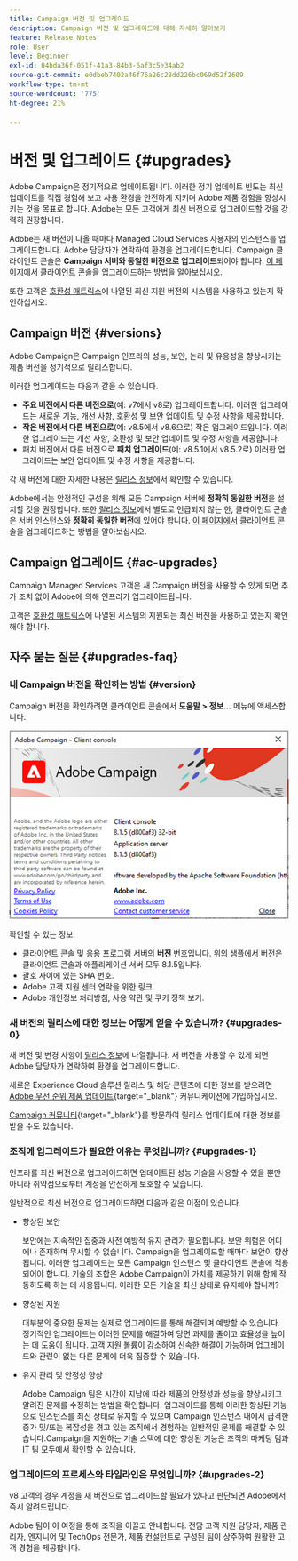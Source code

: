 ```yaml
---
title: Campaign 버전 및 업그레이드
description: Campaign 버전 및 업그레이드에 대해 자세히 알아보기
feature: Release Notes
role: User
level: Beginner
exl-id: 04bda36f-051f-41a3-84b3-6af3c5e34ab2
source-git-commit: e0dbeb7402a46f76a26c28dd226bc069d52f2609
workflow-type: tm+mt
source-wordcount: '775'
ht-degree: 21%

---
```


# 버전 및 업그레이드 {#upgrades}

Adobe Campaign은 정기적으로 업데이트됩니다. 이러한 정기 업데이트 빈도는 최신 업데이트를 직접 경험해 보고 사용 환경을 안전하게 지키며 Adobe 제품 경험을 향상시키는 것을 목표로 합니다. Adobe는 모든 고객에게 최신 버전으로 업그레이드할 것을 강력히 권장합니다. 

Adobe는 새 버전이 나올 때마다 Managed Cloud Services 사용자의 인스턴스를 업그레이드합니다. Adobe 담당자가 연락하여 환경을 업그레이드합니다. Campaign 클라이언트 콘솔은 **Campaign 서버와 동일한 버전으로 업그레이드**&#x200B;되어야 합니다. [이 페이지](../start/connect.md#upgrade-ac-console)에서 클라이언트 콘솔을 업그레이드하는 방법을 알아보십시오.

또한 고객은 [호환성 매트릭스](compatibility-matrix.md)에 나열된 최신 지원 버전의 시스템을 사용하고 있는지 확인하십시오.

## Campaign 버전 {#versions}

Adobe Campaign은 Campaign 인프라의 성능, 보안, 논리 및 유용성을 향상시키는 제품 버전을 정기적으로 릴리스합니다.

이러한 업그레이드는 다음과 같을 수 있습니다.

* **주요 버전에서 다른 버전으로**(예: v7에서 v8로) 업그레이드합니다. 이러한 업그레이드는 새로운 기능, 개선 사항, 호환성 및 보안 업데이트 및 수정 사항을 제공합니다.
* **작은 버전에서 다른 버전으로**(예: v8.5에서 v8.6으로) 작은 업그레이드입니다. 이러한 업그레이드는 개선 사항, 호환성 및 보안 업데이트 및 수정 사항을 제공합니다.
* 패치 버전에서 다른 버전으로 **패치 업그레이드**(예: v8.5.1에서 v8.5.2로) 이러한 업그레이드는 보안 업데이트 및 수정 사항을 제공합니다.

각 새 버전에 대한 자세한 내용은 [릴리스 정보](release-notes.md)에서 확인할 수 있습니다.

Adobe에서는 안정적인 구성을 위해 모든 Campaign 서버에 **정확히 동일한 버전**&#x200B;을 설치할 것을 권장합니다. 또한 [릴리스 정보](release-notes.md)에서 별도로 언급되지 않는 한, 클라이언트 콘솔은 서버 인스턴스와 **정확히 동일한 버전**&#x200B;에 있어야 합니다. [이 페이지에서](../start/connect.md#upgrade-ac-console) 클라이언트 콘솔을 업그레이드하는 방법을 알아보십시오.


## Campaign 업그레이드 {#ac-upgrades}

Campaign Managed Services 고객은 새 Campaign 버전을 사용할 수 있게 되면 추가 조치 없이 Adobe에 의해 인프라가 업그레이드됩니다.

고객은 [호환성 매트릭스](compatibility-matrix.md)에 나열된 시스템의 지원되는 최신 버전을 사용하고 있는지 확인해야 합니다.

## 자주 묻는 질문 {#upgrades-faq}

### 내 Campaign 버전을 확인하는 방법 {#version}

Campaign 버전을 확인하려면 클라이언트 콘솔에서 **도움말 > 정보...** 메뉴에 액세스합니다.

![](assets/ac-version.png)

확인할 수 있는 정보:

* 클라이언트 콘솔 및 응용 프로그램 서버의 **버전** 번호입니다. 위의 샘플에서 버전은 클라이언트 콘솔과 애플리케이션 서버 모두 8.1.5입니다.
* 괄호 사이에 있는 SHA 번호.
* Adobe 고객 지원 센터 연락을 위한 링크.
* Adobe 개인정보 처리방침, 사용 약관 및 쿠키 정책 보기.

### 새 버전의 릴리스에 대한 정보는 어떻게 얻을 수 있습니까? {#upgrades-0}

새 버전 및 변경 사항이 [릴리스 정보](release-notes.md)에 나열됩니다. 새 버전을 사용할 수 있게 되면 Adobe 담당자가 연락하여 환경을 업그레이드합니다.

새로운 Experience Cloud 솔루션 릴리스 및 해당 콘텐츠에 대한 정보를 받으려면 [Adobe 우선 순위 제품 업데이트](https://www.adobe.com/kr/subscription/priority-product-update.html){target="_blank"} 커뮤니케이션에 가입하십시오.

[Campaign 커뮤니티](https://experienceleaguecommunities.adobe.com/t5/custom/page/page-id/Community-TopicsPage?profile.language=ko&style=all&amp;sort=date&amp;order=desc&amp;filters=adobe-campaign-classic-community&amp;topic=Campaign+v8){target="_blank"}를 방문하여 릴리스 업데이트에 대한 정보를 받을 수도 있습니다.


### 조직에 업그레이드가 필요한 이유는 무엇입니까? {#upgrades-1}

인프라를 최신 버전으로 업그레이드하면 업데이트된 성능 기술을 사용할 수 있을 뿐만 아니라 취약점으로부터 계정을 안전하게 보호할 수 있습니다.

일반적으로 최신 버전으로 업그레이드하면 다음과 같은 이점이 있습니다.

* 향상된 보안

  보안에는 지속적인 집중과 사전 예방적 유지 관리가 필요합니다. 보안 위험은 어디에나 존재하며 무시할 수 없습니다. Campaign을 업그레이드할 때마다 보안이 향상됩니다. 이러한 업그레이드는 모든 Campaign 인스턴스 및 클라이언트 콘솔에 적용되어야 합니다. 기술의 조합은 Adobe Campaign이 가치를 제공하기 위해 함께 작동하도록 하는 데 사용됩니다. 이러한 모든 기술을 최신 상태로 유지해야 합니까?

* 향상된 지원

  대부분의 중요한 문제는 실제로 업그레이드를 통해 해결되며 예방할 수 있습니다. 정기적인 업그레이드는 이러한 문제를 해결하여 당면 과제를 줄이고 효율성을 높이는 데 도움이 됩니다. 고객 지원 볼륨이 감소하여 신속한 해결이 가능하며 업그레이드와 관련이 없는 다른 문제에 더욱 집중할 수 있습니다.


* 유지 관리 및 안정성 향상

  Adobe Campaign 팀은 시간이 지남에 따라 제품의 안정성과 성능을 향상시키고 알려진 문제를 수정하는 방법을 확인합니다. 업그레이드를 통해 이러한 향상된 기능으로 인스턴스를 최신 상태로 유지할 수 있으며 Campaign 인스턴스 내에서 급격한 증가 및/또는 복잡성을 겪고 있는 조직에서 경험하는 일반적인 문제를 해결할 수 있습니다.Campaign을 지원하는 기술 스택에 대한 향상된 기능은 조직의 마케팅 팀과 IT 팀 모두에서 확인할 수 있습니다.


### 업그레이드의 프로세스와 타임라인은 무엇입니까? {#upgrades-2}

v8 고객의 경우 계정을 새 버전으로 업그레이드할 필요가 있다고 판단되면 Adobe에서 즉시 알려드립니다.

Adobe 팀이 이 여정을 통해 조직을 이끌고 안내합니다. 전담 고객 지원 담당자, 제품 관리자, 엔지니어 및 TechOps 전문가, 제품 컨설턴트로 구성된 팀이 상주하여 원활한 고객 경험을 제공합니다.
